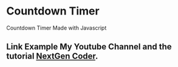 # Countdown Timer
Countdown Timer Made with Javascript

## Link Example My Youtube Channel and the tutorial [NextGen Coder](https://www.youtube.com/watch?v=-gFrMPEX8Pw).



